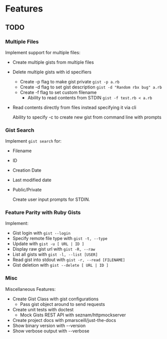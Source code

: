 # Features

## TODO

### Multiple Files

Implement support for multiple files:

- Create multiple gists from multiple files
- Delete multiple gists with id specifiers
    - Create -p flag to make gist private       `gist -p a.rb`
    - Create -d flag to set gist description    `gist -d "Random rbx bug" a.rb`
    - Create -f flag to set custom filename
        - Ability to read contents from STDIN `gist -f test.rb < a.rb`
- Read contents directly from files instead specifying it via cli

  Ability to specify -c to create new gist from command line with prompts

### Gist Search

Implement `gist search` for:

- Filename
- ID
- Creation Date
- Last modified date
- Public/Private

  Create user input prompts for STDIN.

### Feature Parity with Ruby Gists

Implement:

- Gist login with                   `gist --login`
- Specify remote file type with     `gist -t, --type`
- Update with                       `gist -u [ URL | ID ]`
- Display raw gist url with         `gist -R, --raw`
- List all gists with               `gist -l, --list [USER]`
- Read gist into stdout with        `gist -r, --read [FILENAME]`
- Gist deletion with                `gist --delete [ URL | ID ]`

### Misc

Miscellaneous Features:

- Create Gist Class with gist configurations
    - Pass gist object around to send requests
- Create unit tests with doctest
    - Mock Gists REST API with seznam/httpmockserver
- Create project docs with pmarsceill/just-the-docs
- Show binary version with --version
- Show verbose output with --verbose
